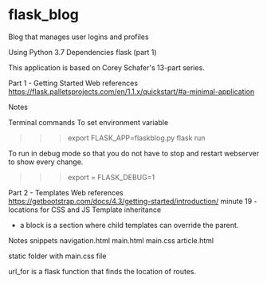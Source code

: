 # flask_blog
Blog that manages user logins and profiles

Using Python 3.7
Dependencies
 flask (part 1)

 This application is based on Corey Schafer's 13-part series.

Part 1 - Getting Started
Web references
https://flask.palletsprojects.com/en/1.1.x/quickstart/#a-minimal-application

Notes

Terminal commands
To set environment variable
>>> export FLASK_APP=flaskblog.py
>>> flask run

To run in debug mode so that you do not have to stop and restart webserver to show every change.
>>> export = FLASK_DEBUG=1

Part 2 - Templates
Web references
https://getbootstrap.com/docs/4.3/getting-started/introduction/
minute 19 - locations for CSS and JS
Template inheritance
 - a block is a section where child templates can override the parent.

 Notes
 snippets
    navigation.html
    main.html
    main.css
    article.html

 static folder with main.css file

 url_for is a flask function that finds the location of routes.    
